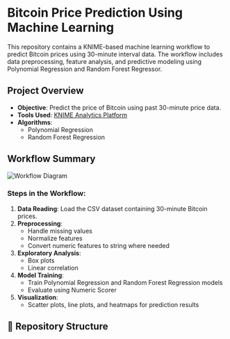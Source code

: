 # Bitcoin Price Prediction Using Machine Learning

This repository contains a KNIME-based machine learning workflow to predict Bitcoin prices using 30-minute interval data. The workflow includes data preprocessing, feature analysis, and predictive modeling using Polynomial Regression and Random Forest Regressor.

## Project Overview

- **Objective**: Predict the price of Bitcoin using past 30-minute price data.
- **Tools Used**: [KNIME Analytics Platform](https://www.knime.com/)
- **Algorithms**:
  - Polynomial Regression
  - Random Forest Regression

## Workflow Summary

![Workflow Diagram](images/workflow-diagram.png)

### Steps in the Workflow:
1. **Data Reading**: Load the CSV dataset containing 30-minute Bitcoin prices.
2. **Preprocessing**:
   - Handle missing values
   - Normalize features
   - Convert numeric features to string where needed
3. **Exploratory Analysis**:
   - Box plots
   - Linear correlation
4. **Model Training**:
   - Train Polynomial Regression and Random Forest Regression models
   - Evaluate using Numeric Scorer
5. **Visualization**:
   - Scatter plots, line plots, and heatmaps for prediction results

## 📁 Repository Structure

